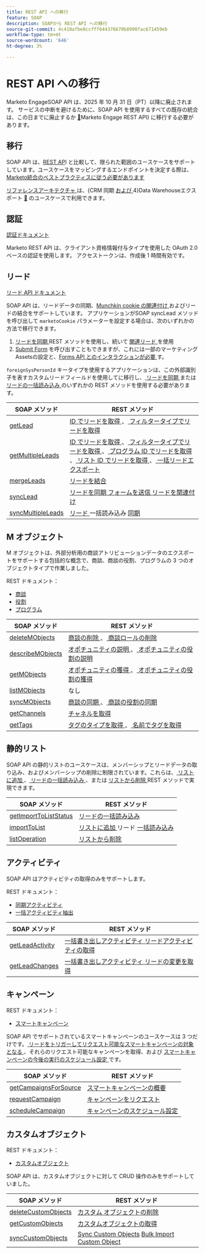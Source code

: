 ```yaml
---
title: REST API への移行
feature: SOAP
description: SOAPから REST API への移行
source-git-commit: 4c410afbe8ccfff644376670b8990fac671459eb
workflow-type: tm+mt
source-wordcount: '646'
ht-degree: 3%

---
```



# REST API への移行

Marketo EngageSOAP API は、2025 年 10 月 31 日（PT）以降に廃止されます。 サービスの中断を避けるために、SOAP API を使用するすべての既存の統合は、この日までに廃止するか [&#128279;](https://experienceleague.adobe.com/ja/docs/marketo-developer/marketo/rest/rest-api)Marketo Engage REST API&rbrace; に移行する必要があります。

## 移行

SOAP API は、[REST AP](https://experienceleague.adobe.com/ja/docs/marketo-developer/marketo/rest/rest-api)I と比較して、限られた範囲のユースケースをサポートしています。ユースケースをマッピングするエンドポイントを決定する際は、[Marketo統合のベストプラクティスに従う必要があります ](https://experienceleague.adobe.com/ja/docs/marketo-developer/marketo/rest/marketo-integration-best-practices)

[ リファレンスアーキテクチャ ](https://experienceleague.adobe.com/ja/docs/marketo-developer/marketo/rest/reference-architectures) は、{CRM 同期 [ および ](https://experienceleague.adobe.com/docs/marketo-developer/assets/sync-architecture-whitepaper.pdf?lang=ja)4}Data Warehouseエクスポート [&#128279;](https://experienceleague.adobe.com/docs/marketo-developer/assets/reference_architecture.pdf?lang=ja) のユースケースで利用できます。

## 認証

[ 認証ドキュメント ](https://experienceleague.adobe.com/ja/docs/marketo-developer/marketo/rest/authentication)

Marketo REST API は、クライアント資格情報付与タイプを使用した OAuth 2.0 ベースの認証を使用します。 アクセストークンは、作成後 1 時間有効です。

## リード

[ リード API ドキュメント ](https://experienceleague.adobe.com/ja/docs/marketo-developer/marketo/rest/lead-database/leads)

SOAP API は、リードデータの同期、[Munchkin cookie の関連付け ](https://experienceleague.adobe.com/ja/docs/marketo-developer/marketo/javascriptapi/leadtracking/lead-tracking) およびリードの結合をサポートしています。 アプリケーションがSOAP syncLead メソッドを呼び出して `marketoCookie` パラメーターを設定する場合は、次のいずれかの方法で移行できます。

1. [ リードを同期 ](https://developer.adobe.com/marketo-apis/api/mapi/#operation/syncLeadUsingPOST)REST メソッドを使用し、続いて [ 関連リード ](https://developer.adobe.com/marketo-apis/api/mapi/#operation/associateLeadUsingPOST) を使用
2. [Submit Form](https://experienceleague.adobe.com/en/docs/marketo-developer/marketo/rest/lead-database/leads&quot;%20\l%20&quot;submit-form) を呼び出すこともできますが、これには一部のマーケティングAssetsの設定と、[Forms API とのインタラクションが必要 ](https://experienceleague.adobe.com/ja/docs/marketo-developer/marketo/rest/assets/forms) す。

`foreignSysPersonId` キータイプを使用するアプリケーションは、この外部識別子を表すカスタムリードフィールドを使用してに移行し、[ リードを同期 ](https://experienceleague.adobe.com/ja/docs/marketo-developer/marketo/rest/lead-database/leads#create-and-update) または [ リードの一括読み込み ](https://experienceleague.adobe.com/ja/docs/marketo-developer/marketo/rest/bulk-import/bulk-lead-import) のいずれかの REST メソッドを使用する必要があります。

| SOAP メソッド | REST メソッド |
| --- | --- |
| [getLead](https://experienceleague.adobe.com/ja/docs/marketo-developer/marketo/soap/leads/getlead) | [ID でリードを取得 ](https://developer.adobe.com/marketo-apis/api/mapi/#operation/getLeadByIdUsingGET)、[ フィルタータイプでリードを取得 ](https://developer.adobe.com/marketo-apis/api/mapi/#operation/getLeadsByFilterUsingGET) |
| [getMultipleLeads](https://experienceleague.adobe.com/ja/docs/marketo-developer/marketo/soap/leads/getmultipleleads) | [ID でリードを取得 ](https://developer.adobe.com/marketo-apis/api/mapi/#operation/getLeadByIdUsingGET)、[ フィルタータイプでリードを取得 ](https://developer.adobe.com/marketo-apis/api/mapi/#operation/getLeadsByFilterUsingGET)、[ プログラム ID でリードを取得 ](https://developer.adobe.com/marketo-apis/api/mapi/#operation/getLeadsByProgramIdUsingGET)、[ リスト ID でリードを取得 ](https://developer.adobe.com/marketo-apis/api/mapi/#operation/getLeadsByListIdUsingGET)、[ 一括リードエクスポート ](https://developer.adobe.com/marketo-apis/api/mapi/#tag/Bulk-Export-Leads) |
| [mergeLeads](https://experienceleague.adobe.com/ja/docs/marketo-developer/marketo/soap/leads/mergeleads) | [ リードを結合 ](https://developer.adobe.com/marketo-apis/api/mapi/#operation/mergeLeadsUsingPOST) |
| [syncLead](https://experienceleague.adobe.com/ja/docs/marketo-developer/marketo/soap/leads/synclead) | [ リードを同期 ](https://developer.adobe.com/marketo-apis/api/mapi/#operation/syncLeadUsingPOST) [ フォームを送信 ](https://developer.adobe.com/marketo-apis/api/mapi/#operation/SubmitFormUsingPOST) [ リードを関連付け ](https://developer.adobe.com/marketo-apis/api/mapi/#operation/associateLeadUsingPOST) |
| [syncMultipleLeads](https://experienceleague.adobe.com/ja/docs/marketo-developer/marketo/soap/leads/syncmultipleleads) | [ リード ](https://developer.adobe.com/marketo-apis/api/mapi/#operation/syncLeadUsingPOST) 一括読み込み [ 同期 ](https://developer.adobe.com/marketo-apis/api/mapi/#tag/Bulk-Import-Leads) |

## M オブジェクト

M オブジェクトは、外部分析用の商談アトリビューションデータのエクスポートをサポートする包括的な概念で、商談、商談の役割、プログラムの 3 つのオブジェクトタイプで作業しました。

REST ドキュメント：

- [商談](https://experienceleague.adobe.com/ja/docs/marketo-developer/marketo/rest/lead-database/opportunities)
- [ 役割 ](https://experienceleague.adobe.com/ja/docs/marketo-developer/marketo/rest/lead-database/opportunity-roles)
- [ プログラム ](https://experienceleague.adobe.com/ja/docs/marketo-developer/marketo/rest/assets/programs)

| SOAP メソッド | REST メソッド |
| --- | --- |
| [deleteMObjects](https://experienceleague.adobe.com/ja/docs/marketo-developer/marketo/soap/marketo-objects/deletemobjects) | [ 商談の削除 ](https://developer.adobe.com/marketo-apis/api/mapi/#operation/deleteOpportunitiesUsingPOST)、[ 商談ロールの削除 ](https://developer.adobe.com/marketo-apis/api/mapi/#operation/deleteOpportunityRolesUsingPOST) |
| [describeMObjects](https://experienceleague.adobe.com/ja/docs/marketo-developer/marketo/soap/marketo-objects/describemobject) | [ オポチュニティの説明 ](https://developer.adobe.com/marketo-apis/api/mapi/#operation/describeUsingGET_4)、[ オポチュニティの役割の説明 ](https://developer.adobe.com/marketo-apis/api/mapi/#operation/describeOpportunityRoleUsingGET) |
| [getMObjects](https://experienceleague.adobe.com/ja/docs/marketo-developer/marketo/soap/marketo-objects/getmobjects) | [ オポチュニティの獲得 ](https://developer.adobe.com/marketo-apis/api/mapi/#operation/getOpportunitiesUsingGET)、[ オポチュニティの役割の獲得 ](https://developer.adobe.com/marketo-apis/api/mapi/#operation/describeOpportunityRoleUsingGET) |
| [listMObjects](https://experienceleague.adobe.com/ja/docs/marketo-developer/marketo/soap/marketo-objects/listmobjects) | なし |
| [syncMObjects](https://experienceleague.adobe.com/ja/docs/marketo-developer/marketo/soap/marketo-objects/syncmobjects) | [ 商談の同期 ](https://developer.adobe.com/marketo-apis/api/mapi/#operation/syncOpportunitiesUsingPOST)、[ 商談の役割の同期 ](https://developer.adobe.com/marketo-apis/api/mapi/#operation/syncOpportunityRolesUsingPOST) |
| [getChannels](https://experienceleague.adobe.com/ja/docs/marketo-developer/marketo/soap/programs/getchannels) | [ チャネルを取得 ](https://developer.adobe.com/marketo-apis/api/asset/#operation/getAllChannelsUsingGET) |
| [getTags](https://experienceleague.adobe.com/ja/docs/marketo-developer/marketo/soap/programs/gettags) | [ タグのタイプを取得 ](https://developer.adobe.com/marketo-apis/api/asset/#operation/getTagTypesUsingGET)、[ 名前でタグを取得 ](https://developer.adobe.com/marketo-apis/api/asset/#operation/getTagByNameUsingGET) |

## 静的リスト

SOAP API の静的リストのユースケースは、メンバーシップとリードデータの取り込み、およびメンバーシップの削除に制限されています。これらは、[ リストに追加 ](https://developer.adobe.com/marketo-apis/api/mapi/#operation/addLeadsToListUsingPOST)、[ リードの一括読み込み ](https://experienceleague.adobe.com/ja/docs/marketo-developer/marketo/rest/bulk-import/bulk-lead-import)、または [ リストから削除 ](https://developer.adobe.com/marketo-apis/api/mapi/#operation/removeLeadsFromListUsingDELETE) REST メソッドで実現できます。

| SOAP メソッド | REST メソッド |
| --- | --- |
| [getImportToListStatus](https://experienceleague.adobe.com/ja/docs/marketo-developer/marketo/soap/static-lists/getimporttoliststatus) | [ リードの一括読み込み ](https://developer.adobe.com/marketo-apis/api/mapi/#tag/Bulk-Import-Leads) |
| [importToList](https://experienceleague.adobe.com/ja/docs/marketo-developer/marketo/soap/static-lists/importtolist) | [ リストに追加 ](https://developer.adobe.com/marketo-apis/api/mapi/#operation/addLeadsToListUsingPOST) リード [ 一括読み込み ](https://developer.adobe.com/marketo-apis/api/mapi/#tag/Bulk-Import-Leads) |
| [listOperation](https://experienceleague.adobe.com/ja/docs/marketo-developer/marketo/soap/static-lists/listoperation) | [ リストから削除 ](https://developer.adobe.com/marketo-apis/api/mapi/#operation/removeLeadsFromListUsingDELETE) |

## アクティビティ

SOAP API はアクティビティの取得のみをサポートします。

REST ドキュメント：

- [ 同期アクティビティ ](https://experienceleague.adobe.com/ja/docs/marketo-developer/marketo/rest/lead-database/activities)
- [ 一括アクティビティ抽出 ](https://experienceleague.adobe.com/ja/docs/marketo-developer/marketo/rest/bulk-extract/bulk-activity-extract)

| SOAP メソッド | REST メソッド |
| --- | --- |
| [getLeadActivity](https://experienceleague.adobe.com/ja/docs/marketo-developer/marketo/soap/activities/getleadactivity) | [ 一括書き出しアクティビティ ](https://developer.adobe.com/marketo-apis/api/mapi/#tag/Bulk-Export-Activities) [ リードアクティビティの取得 ](https://developer.adobe.com/marketo-apis/api/mapi/#operation/getLeadActivitiesUsingGET) |
| [getLeadChanges](https://experienceleague.adobe.com/ja/docs/marketo-developer/marketo/soap/activities/getleadchanges) | [ 一括書き出しアクティビティ ](https://developer.adobe.com/marketo-apis/api/mapi/#tag/Bulk-Export-Activities) [ リードの変更を取得 ](https://developer.adobe.com/marketo-apis/api/mapi/#operation/getLeadChangesUsingGET) |

## キャンペーン

REST ドキュメント：

- [ スマートキャンペーン ](https://experienceleague.adobe.com/en/docs/marketo-developer/marketo/rest/assets/smart-campaigns&quot;%20\h%20HYPERLINK%20&quot;https://experienceleague.adobe.com/ja/docs/marketo-developer/marketo/rest/assets/smart-campaigns)

SOAP API でサポートされているスマートキャンペーンのユースケースは 3 つだけです。[ リードをトリガーしてリクエスト可能なスマートキャンペーンの対象となる ](https://experienceleague.adobe.com/ja/docs/marketo-developer/marketo/rest/assets/smart-campaigns#trigger)、それらのリクエスト可能なキャンペーンを取得、および [ スマートキャンペーンの今後の実行のスケジュール設定 ](https://experienceleague.adobe.com/ja/docs/marketo-developer/marketo/rest/assets/smart-campaigns#schedule) です。

| SOAP メソッド | REST メソッド |
| --- | --- |
| [getCampaignsForSource](https://experienceleague.adobe.com/ja/docs/marketo-developer/marketo/soap/campaigns/getcampaignsforsource) | [ スマートキャンペーンの概要 ](https://developer.adobe.com/marketo-apis/api/asset/#operation/getAllSmartCampaignsGET) |
| [requestCampaign](https://experienceleague.adobe.com/ja/docs/marketo-developer/marketo/soap/campaigns/requestcampaign) | [ キャンペーンをリクエスト ](https://developer.adobe.com/marketo-apis/api/mapi/#operation/triggerCampaignUsingPOST) |
| [scheduleCampaign](https://experienceleague.adobe.com/ja/docs/marketo-developer/marketo/soap/campaigns/schedulecampaign) | [ キャンペーンのスケジュール設定 ](https://developer.adobe.com/marketo-apis/api/mapi/#operation/scheduleCampaignUsingPOST) |

## カスタムオブジェクト

REST ドキュメント：

- [ カスタムオブジェクト ](https://experienceleague.adobe.com/en/docs/marketo-developer/marketo/rest/lead-database/custom-objects&quot;%20\h%20HYPERLINK%20&quot;https://experienceleague.adobe.com/ja/docs/marketo-developer/marketo/rest/lead-database/custom-objects)

SOAP API は、カスタムオブジェクトに対して CRUD 操作のみをサポートしていました。

| SOAP メソッド | REST メソッド |
| --- | --- |
| [deleteCustomObjects](https://experienceleague.adobe.com/ja/docs/marketo-developer/marketo/soap/custom-objects/deletecustomobjects) | [ カスタム オブジェクトの削除 ](https://developer.adobe.com/marketo-apis/api/mapi/#operation/deleteCustomObjectsUsingPOST) |
| [getCustomObjects](https://experienceleague.adobe.com/ja/docs/marketo-developer/marketo/soap/custom-objects/getcustomobjects) | [ カスタムオブジェクトの取得 ](https://developer.adobe.com/marketo-apis/api/mapi/#operation/getCustomObjectsUsingGET) |
| [syncCustomObjects](https://experienceleague.adobe.com/ja/docs/marketo-developer/marketo/soap/custom-objects/synccustomobjects) | [Sync Custom Objects](https://developer.adobe.com/marketo-apis/api/mapi/#operation/syncCustomObjectsUsingPOST) [Bulk Import Custom Object](https://experienceleague.adobe.com/ja/docs/marketo-developer/marketo/rest/bulk-import/bulk-custom-object-import) |